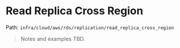 # Read Replica Cross Region

Path: `infra/cloud/aws/rds/replication/read_replica_cross_region`

> Notes and examples TBD.
